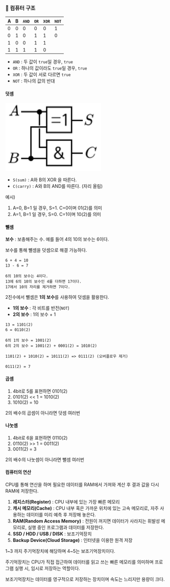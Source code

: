 ### 📗 컴퓨터 구조
|A|B|`AND`|`OR`|`XOR`|`NOT`|
|-|-|-|-|-|-|
|0|0|0|0|0|1|
|0|1|0|1|1|0|
|1|0|0|1|1|
|1|1|1|1|0|

- `AND` : 두 값이 `true`일 경우, `true`
- `OR` : 하나의 값이라도 `true`일 경우, `true`
- `XOR` : 두 값이 서로 다르면 `true`
- `NOT` : 하나의 값의 반대

#### 덧셈

<img src="./가산기.svg" width="300"/>

- `S(sum)` : A와 B의 XOR 을 따른다.
- `C(carry)` : A와 B의 AND를 따른다. (자리 올림)

예시) 
1. A=0, B=1 일 경우, S=1. C=0이며 01(2)를 의미
2. A=1, B=1 일 경우, S=0. C=1이며 10(2)를 의미

#### 뺄셈

**보수** : 보충해주는 수. 예를 들어 4의 10의 보수는 6이다.

보수를 통해 뺄셈을 덧셈으로 해결 가능하다. 

```
6 + 4 = 10
13 - 6 = 7

6의 10의 보수는 4이다.
13에 6의 10의 보수인 4를 더하면 17이다.
17에서 10의 자리를 제거하면 7이다.
```

2진수에서 뺄셈은 **1의 보수**를 사용하여 덧셈을 활용한다.

- **1의 보수** : 각 비트를 반전(`NOT`)
- **2의 보수** : 1의 보수 + 1

````
13 = 1101(2)
6 = 0110(2)

6의 1의 보수 = 1001(2)
6의 2의 보수 = 1001(2) + 0001(2) = 1010(2)

1101(2) + 1010(2) = 10111(2) => 0111(2) (오버플로우 제거)

0111(2) = 7
````

#### 곱셈
1. 4bit로 5를 표현하면 0101(2)
2. 0101(2) << 1 = 1010(2)
3. 1010(2) = 10

2의 배수의 곱셈이 아니라면 덧셈 여러번

#### 나눗셈
1. 4bit로 6을 표현하면 0110(2)
2. 0110(2) >> 1 = 0011(2)
3. 0011(2) = 3

2의 배수의 나눗셈이 아니라면 뺄셈 여러번

#### 컴퓨터의 연산

CPU를 통해 연산을 하며 필요한 데이터를 RAM에서 가져와 계산 후 결과 값을 다시 RAM에 저장한다.

1. **레지스터(Register)** : CPU 내부에 있는 가장 빠른 메모리
2. **캐시 메모리(Cache)** : CPU 내부 혹은 가까운 위치에 있는 고속 메모리로, 자주 사용하는 데이터를 미리 예측 후 저장해 놓은다.
3. **RAM(Random Access Memory)** : 전원이 꺼지면 데이터가 사라지는 휘발성 메모리로, 실행 중인 프로그램과 데이터를 저장한다.
4. **SSD / HDD / USB / DISK** : 보조기억장치
5. **Backup Device(Cloud Storage)** : 인터넷을 이용한 원격 저장



1~3 까지 주기억장치에 해당하며 4~5는 보조기억장치이다. 

주기억장치는 CPU가 직접 접근하여 데이터를 읽고 쓰는 빠른 메모리를 의미하며 프로그램 실행 시, 임시로 저장하는 역할이다.

보조기억장치는 데이터를 영구적으로 저장하는 장치이며 속도는 느리지만 용량이 크다.
